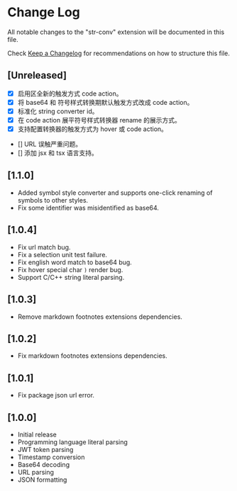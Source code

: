 # Change Log

All notable changes to the "str-conv" extension will be documented in this file.

Check [Keep a Changelog](http://keepachangelog.com/) for recommendations on how to structure this file.

## [Unreleased]

- [x] 启用区全新的触发方式 code action。
- [x] 将 base64 和 符号样式转换期默认触发方式改成 code action。
- [x] 标准化 string converter id。
- [x] 在 code action 展平符号样式转换器 rename 的展示方式。 
- [x] 支持配置转换器的触发方式为 hover 或 code action。
- [] URL 误触严重问题。
- [] 添加 jsx 和 tsx 语言支持。

## [1.1.0]

- Added symbol style converter and supports one-click renaming of symbols to other styles.
- Fix some identifier was misidentified as base64.

## [1.0.4]

- Fix url match bug.
- Fix a selection unit test failure.
- Fix english word match to base64 bug.
- Fix hover special char `)` render bug.
- Support C/C++ string literal parsing.

## [1.0.3]

- Remove markdown footnotes extensions dependencies.

## [1.0.2]

- Fix markdown footnotes extensions dependencies.

## [1.0.1]

- Fix package json url error.

## [1.0.0]

- Initial release
- Programming language literal parsing
- JWT token parsing
- Timestamp conversion
- Base64 decoding
- URL parsing
- JSON formatting
